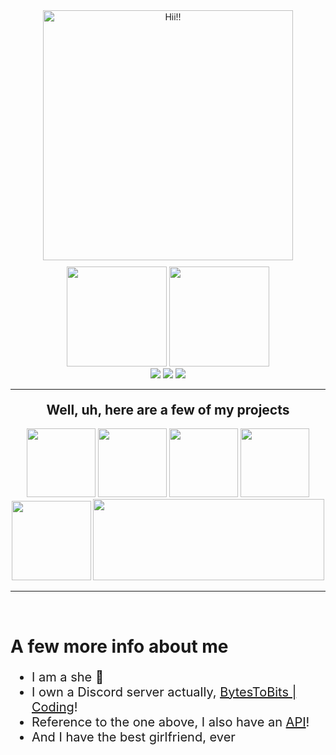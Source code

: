 <div align="center">
  <img src="https://i.pinimg.com/originals/44/95/fa/4495faf0a312a5563bda9afdcca4387f.gif" alt="Hii!!" height="400" />
  <br>
  <img src="https://github-readme-stats.vercel.app/api/top-langs/?username=Nemika-Haj&theme=synthwave&layout=compact&langs_count=10" height=160 style="margin-top:10px;" />
  <img src="https://github-readme-stats.vercel.app/api?username=Nemika-Haj&show_icons=true&theme=synthwave&count_private=true" height=160 />
  <br>
  <img src="https://img.shields.io/badge/Py-Python-28557c?style=for-the-badge&logo=Python&labelColor=ffd949" />
  <img src="https://img.shields.io/badge/TS-TypeScript-3178c6?style=for-the-badge&logo=TypeScript&labelColor=ffffff" />
  <img src="https://img.shields.io/badge/RS-RUST-ea4b00?style=for-the-badge&logo=Rust&labelColor=000000" />
<hr>
  <h2 style="margin-top:20px;">Well, uh, here are a few of my projects</h2>
  <img src="https://github-readme-stats.vercel.app/api/pin/?username=Nemika-Haj&repo=BytesBump&theme=synthwave" height="110" />
  <img src="https://github-readme-stats.vercel.app/api/pin/?username=Nemika-Haj&repo=BytesBumpList&theme=synthwave" height="110" />
  <img src="https://github-readme-stats.vercel.app/api/pin/?username=Nemika-Haj&repo=MadLibsPy&theme=synthwave" height="110" />
  <img src="https://github-readme-stats.vercel.app/api/pin/?username=Nemika-Haj&repo=WolframAlpha.py&theme=synthwave" height="110" />
  <img src="https://github-readme-stats.vercel.app/api/pin/?username=Nemika-Haj&repo=PyJS&theme=synthwave" height="127" />
  <img src="https://github-readme-stats.vercel.app/api/pin/?username=Nemika-Haj&repo=BytesToBitsAPI&theme=synthwave" height="130" width="370" />

<hr>
<br>
</div>

<h1> A few more info about me </h1>
<ul style="font-size:20px;">
<li> I am a she 💖
<li> I own a Discord server actually, <a href="https://bytestobits.dev/discord/" target="_blank">BytesToBits | Coding</a>!
<li> Reference to the one above, I also have an <a href="https://api.bytestobits.dev/" target="_blank">API</a>!
<li> And I have the best girlfriend, ever
</ul>
